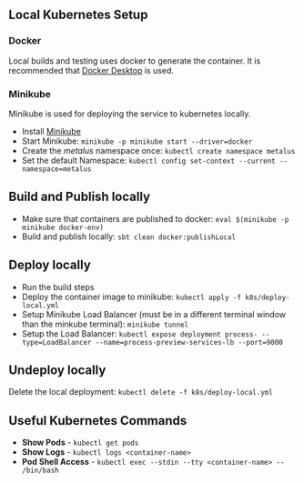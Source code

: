 

## Local Kubernetes Setup
### Docker
Local builds and testing uses docker to generate the container. It is recommended that
[Docker Desktop](https://www.docker.com/products/docker-desktop/) is used.
### Minikube
Minikube is used for deploying the service to kubernetes locally.
* Install [Minikube](https://minikube.sigs.k8s.io/docs/start/)
* Start Minikube: `minikube -p minikube start --driver=docker`
* Create the _metalus_ namespace once: `kubectl create namespace metalus`
* Set the default Namespace: `kubectl config set-context --current --namespace=metalus`

## Build and Publish locally
* Make sure that containers are published to docker: `eval $(minikube -p minikube docker-env)`
* Build and publish locally: `sbt clean docker:publishLocal`

## Deploy locally
* Run the build steps
* Deploy the container image to minikube: `kubectl apply -f k8s/deploy-local.yml`
* Setup Minikube Load Balancer (must be in a different terminal window than the minkube terminal): `minikube tunnel`
* Setup the Load Balancer: `kubectl expose deployment process- --type=LoadBalancer --name=process-preview-services-lb --port=9000`

## Undeploy locally
Delete the local deployment: `kubectl delete -f k8s/deploy-local.yml`

## Useful Kubernetes Commands
* **Show Pods** - `kubectl get pods`
* **Show Logs** - `kubectl logs <container-name>`
* **Pod Shell Access** - `kubectl exec --stdin --tty <container-name> -- /bin/bash`
